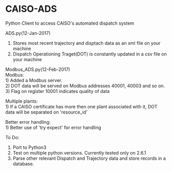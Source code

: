 # CAISO-ADS
Python Client to access CAISO's automated dispatch system

ADS.py(12-Jan-2017)<br />
  1) Stores most recent trajectory and disptach data as an xml file on your machine<br />
  2) Dispatch Operationing Traget(DOT) is constantly updated in a csv file on your machine<br />


Modbus_ADS.py(12-Feb-2017)<br />
  Modbus:<br />
    1) Added a Modbus server.<br />
    2) DOT data will be served on Modbus addresses 40001, 40003 and so on.<br /> 
    3) Flag on register 10001 indicates quality of data<br />

  Multiple plants:<br />
    1) If a CAISO certificate has more then one plant associated with it, DOT data will be separated on 'resource_id' <br />
  
  Better error handling:<br />
    1) Better use of 'try expect' for error handling<br />
    
    
To Do:<br />
 1) Port to Python3<br />
 2) Test on multiple python versions. Currently tested only on 2.6.1<br />
 3) Parse other relevant Dispatch and Trajectory data and store records in a database.<br />
